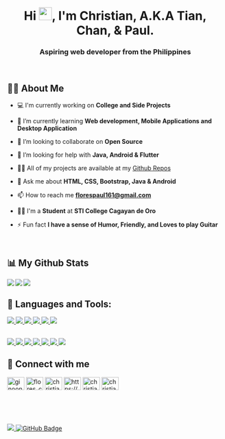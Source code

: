 <h1 align="center">Hi <img src="https://raw.githubusercontent.com/MartinHeinz/MartinHeinz/master/wave.gif" width="30px">, I'm Christian, A.K.A Tian, Chan, & Paul.</h1>
<h3 align="center">Aspiring web developer from the Philippines</h3>
<br/>

## 🙋‍♂️ About Me

- 💻 I'm currently working on **College and Side Projects**

- 🌱 I’m currently learning **Web development, Mobile Applications and Desktop Application**
  
- 👯 I’m looking to collaborate on **Open Source**

- 🤝 I’m looking for help with **Java, Android & Flutter**

- 👨‍💻 All of my projects are available at my [Github Repos](https://github.com/GinoongFlores?tab=repositories)

- 💬 Ask me about **HTML, CSS, Bootstrap, Java & Android**

- 📫 How to reach me **florespaul161@gmail.com**
  
- 👨‍🎓 I'm a **Student** at **STI College Cagayan de Oro**

- ⚡ Fun fact **I have a sense of Humor, Friendly, and Loves to play Guitar**

<br/>

## 📊 My Github Stats

<img align="left" src="https://github-readme-stats.vercel.app/api?username=ginoongflores&show_icons=true&count_private=true&theme=react&hide_border=true&bg_color=0D1117">

<img align="left" src="https://github-readme-stats.vercel.app/api/top-langs/?username=ginoongflores&langs_count=8&count_private=true&layout=compact&theme=react&hide_border=true&bg_color=0D1117"/>

<img src="https://github-readme-streak-stats.herokuapp.com/?user=ginoongflores&theme=black-ice"/>

## 🚀 Languages and Tools:
<a href="https://developer.mozilla.org/en-US/docs/Glossary/HTML5" target="_blank">
<img src="https://img.shields.io/badge/html5-%23E34F26.svg?style=for-the-badge&logo=html5&logoColor=white"/>
</a>
<a href="https://developer.mozilla.org/en-US/docs/Web/CSS">
<img src="https://img.shields.io/badge/css3-%231572B6.svg?style=for-the-badge&logo=css3&logoColor=white"/>
</a>
<a href="https://sass-lang.com/">
<img src="https://img.shields.io/badge/SASS-hotpink.svg?style=for-the-badge&logo=SASS&logoColor=white"/>
</a>
<a href="https://getbootstrap.com/3">
<img src="https://img.shields.io/badge/bootstrap-%23563D7C.svg?style=for-the-badge&logo=bootstrap&logoColor=white"/>
</a>
<a href="https://www.java.com/en/">
<img src="https://img.shields.io/badge/java-%23ED8B00.svg?style=for-the-badge&logo=java&logoColor=white"/>
</a>
<!-- <a href="">
<img src="https://img.shields.io/badge/sqlite-%2307405e.svg?style=for-the-badge&logo=sqlite&logoColor=white"/>
</a> -->
<a href="https://dotnet.microsoft.com/apps/xamarin">
<img src="https://img.shields.io/badge/Xamarin-3199DC?style=for-the-badge&logo=xamarin&logoColor=white"/>
</a>

\
<a href="https://git-scm.com/">
<img src="https://img.shields.io/badge/git-%23F05033.svg?style=for-the-badge&logo=git&logoColor=white"/>
</a>
<a href="https://github.com">
<img src="https://img.shields.io/badge/github-%23121011.svg?style=for-the-badge&logo=github&logoColor=white"/>
</a>
<a href="https://code.visualstudio.com/">
<img src="https://img.shields.io/badge/Visual%20Studio%20Code-0078d7.svg?style=for-the-badge&logo=visual-studio-code&logoColor=white"/>
</a>
<a href="https://visualstudio.microsoft.com/">
<img src="https://img.shields.io/badge/Visual%20Studio-5C2D91.svg?style=for-the-badge&logo=visual-studio&logoColor=white"/>
</a>
<a href="https://www.eclipse.org/">
<img src="https://img.shields.io/badge/Eclipse-FE7A16.svg?style=for-the-badge&logo=Eclipse&logoColor=white"/>
</a>
<a href="https://www.jetbrains.com/idea/">
<img src="https://img.shields.io/badge/IntelliJIDEA-000000.svg?style=for-the-badge&logo=intellij-idea&logoColor=white"/>
</a>
<a href="https://developer.android.com/studio">
<img src="https://img.shields.io/badge/Android%20Studio-3DDC84.svg?style=for-the-badge&logo=android-studio&logoColor=white"/>
</a>


## 🤝 Connect with me

<p align="left">
<a href="https://codepen.io/ginoongflores" target="blank"><img align="center" src="https://raw.githubusercontent.com/rahuldkjain/github-profile-readme-generator/master/src/images/icons/Social/codepen.svg" alt="ginoongflores" height="30" width="40" /></a>
<a href="https://twitter.com/flores_chrstn" target="blank"><img align="center" src="https://raw.githubusercontent.com/rahuldkjain/github-profile-readme-generator/master/src/images/icons/Social/twitter.svg" alt="flores_chrstn" height="30" width="40" /></a>
<a href="https://linkedin.com/in/christianpaulflores" target="blank"><img align="center" src="https://raw.githubusercontent.com/rahuldkjain/github-profile-readme-generator/master/src/images/icons/Social/linked-in-alt.svg" alt="christianpaulflores" height="30" width="40" /></a>
<a href="https://stackoverflow.com/users/14479352/ginoong-flores" target="blank"><img align="center" src="https://raw.githubusercontent.com/rahuldkjain/github-profile-readme-generator/master/src/images/icons/Social/stack-overflow.svg" alt="https://stackoverflow.com/users/14479352/ginoong-flores" height="30" width="40" /></a>
<a href="https://fb.com/christianpaulh.flores" target="blank"><img align="center" src="https://raw.githubusercontent.com/rahuldkjain/github-profile-readme-generator/master/src/images/icons/Social/facebook.svg" alt="christianpaulh.flores" height="30" width="40" /></a>
<a href="https://instagram.com/christianpaulflores" target="blank"><img align="center" src="https://raw.githubusercontent.com/rahuldkjain/github-profile-readme-generator/master/src/images/icons/Social/instagram.svg" alt="christianpaulflores" height="30" width="40" /></a>
</p>


<br/>
<br/>
<br/>

<a href="https://img.shields.io/twitter/url?style=social&url=https%3A%2F%2Ftwitter.com%2Fflores_chrstn"></a>

<a href="https://github.com/Meghna-DAS/github-profile-views-counter">
    <img src="https://komarev.com/ghpvc/?username=ginoongflores">
</a>
<a href="https://github.com/SubhamRaoniar28?tab=followers"><img src="https://img.shields.io/github/followers/ginoongflores?label=Followers&style=social" alt="GitHub Badge"></a>
